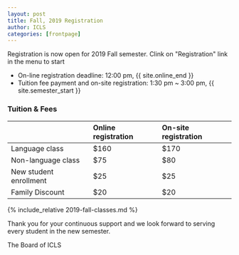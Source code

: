 ```yaml
---
layout: post
title: Fall, 2019 Registration
author: ICLS
categories: [frontpage]
---
```


Registration is now open for 2019 Fall semester. Clink on "Registration" link in the menu to start
* On-line registration deadline: 12:00 pm, {{ site.online_end }}
* Tuition fee payment and on-site registration: 1:30 pm ~ 3:00 pm, {{ site.semester_start }}

###  Tuition & Fees

|              | Online registration        | On-site registration |
|:-------------|:------------------|:------|
| Language class | $160  | $170  |
| Non-language class | $75    | $80  |
| New student enrollment | $25      | $25   |
| Family Discount           | $20 | $20  |


{% include_relative 2019-fall-classes.md %}
 

Thank you for your continuous support and we look forward to serving every student in the new semester.
 
The Board of ICLS





